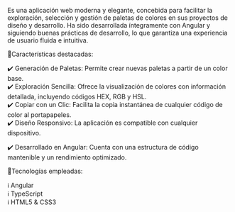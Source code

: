 Es una aplicación web moderna y elegante, concebida para facilitar la exploración, selección y gestión de paletas de colores en sus proyectos de diseño y desarrollo. Ha sido desarrollada íntegramente con Angular y siguiendo buenas prácticas de desarrollo, lo que garantiza una experiencia de usuario fluida e intuitiva.<br>

🌟Características destacadas:<br>

✔️ Generación de Paletas: Permite crear nuevas paletas a partir de un color base.
<br>
✔️ Exploración Sencilla: Ofrece la visualización de colores con información detallada, incluyendo códigos HEX, RGB y HSL.
<br>
✔️ Copiar con un Clic: Facilita la copia instantánea de cualquier código de color al portapapeles.
<br>
✔️ Diseño Responsivo: La aplicación es compatible con cualquier dispositivo.<br>

✔️ Desarrollado en Angular: Cuenta con una estructura de código mantenible y un rendimiento optimizado.<br>

🚀Tecnologías empleadas:<br>

ℹ️ Angular<br>
ℹ️ TypeScript<br>
ℹ️ HTML5 & CSS3
 
 